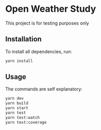 # Open Weather Study

This project is for testing purposes only

## Installation

To install all dependencies, run:

```bash
yarn install
```

## Usage

The commands are self explanatory:

```bash
yarn dev
yarn build
yarn start
yarn test
yarn test:watch
yarn test:coverage
```